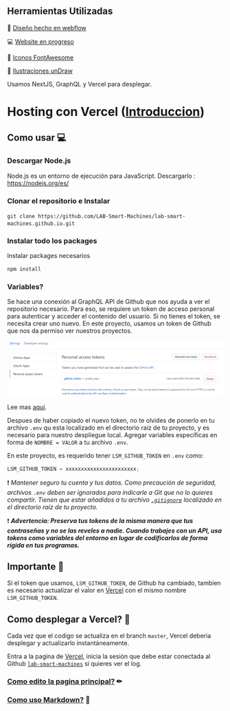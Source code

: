 ## Herramientas Utilizadas

📄 [Diseño hecho en webflow ](https://smart-machines.webflow.io/)

💻 [Website en progreso](https://lab-smart-machines-github-io.vercel.app/)

🏁 [Iconos FontAwesome](https://fontawesome.com/)

🙂 [Ilustraciones unDraw](https://undraw.co/)

Usamos NextJS, GraphQL y Vercel para desplegar.

# Hosting con Vercel ([Introduccion](https://vercel.com/docs/introduction))

## Como usar 💻

### <b>Descargar Node.js</b>

Node.js es un entorno de ejecución para JavaScript.
Descargarlo : https://nodejs.org/es/

### <b>Clonar el repositorio e Instalar</b>

`git clone https://github.com/LAB-Smart-Machines/lab-smart-machines.github.io.git`

### <b> Instalar todo los packages</b>

Instalar packages necesarios

```bash
npm install
```

### <b>Variables? </b>

Se hace una conexión al GraphQL API de Github que nos ayuda a ver el repositorio necesario. Para eso, se requiere un token de acceso personal para autenticar y acceder el contenido del usuario. Si no tienes el token, se necesita crear uno nuevo. En este proyecto, usamos un token de Github que nos da permiso ver nuestros proyectos.

![Image of Logged In](readme-img/developer-settings.png)

Lee mas [aquí](https://help.github.com/es/github/authenticating-to-github/creating-a-personal-access-token-for-the-command-line).

Despues de haber copiado el nuevo token, no te olvides de ponerlo en tu archivo `.env` qu esta localizado en el directorio raíz de tu proyecto, y es necesario para nuestro despliegue local. Agregar variables específicas en forma de `NOMBRE = VALOR` a tu archivo `.env`.

En este proyecto, es requerido tener `LSM_GITHUB_TOKEN` en `.env` como:

```javascript
LSM_GITHUB_TOKEN = xxxxxxxxxxxxxxxxxxxxxxx;
```

❗ _Mantener seguro tu cuenta y tus datos. Como precaución de seguridad, archivos `.env` deben ser ignorados para indicarle a Git que no lo quieres compartir. Tienen que estar añadidos a tu archivo [`.gitignore`](https://docs.github.com/es/github/using-git/ignoring-files) localizado en el directorio raíz de tu proyecto._

❗ **_Advertencia: Preserva tus tokens de la misma manera que tus contraseñas y no se las reveles a nadie. Cuando trabajes con un API, usa tokens como variables del entorno en lugar de codificarlos de forma rígida en tus programas._**

## Importante 📌

Si el token que usamos, `LSM_GITHUB_TOKEN`, de Github ha cambiado, tambien es necesario actualizar el valor en [Vercel](https://vercel.com/docs/build-step#environment-variables) con el mismo nombre `LSM_GITHUB_TOKEN`.

## Como desplegar a Vercel? 🚀

Cada vez que el codigo se actualiza en el branch `master`, Vercel deberia desplegar y actualizarlo instantáneamente.

Entra a la pagina de [Vercel](https://vercel.com/), inicia la sesión que debe estar conectada al Github [`lab-smart-machines`](https://vercel.com/lab-smart-machines/lab-smart-machines-github-io) si quieres ver el log.

### [Como edito la pagina principal?](/EDITAR.md) ✏

### [Como uso Markdown?](/MARKDOWN.md) 📃
